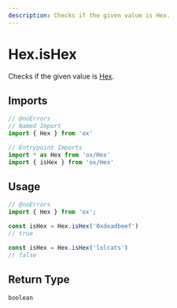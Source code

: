 ```yaml
---
description: Checks if the given value is Hex.
---
```


# Hex.isHex 

Checks if the given value is [Hex](/api/bytes).

## Imports

```ts twoslash
// @noErrors
// Named Import 
import { Hex } from 'ox'

// Entrypoint Imports
import * as Hex from 'ox/Hex'
import { isHex } from 'ox/Hex'
```

## Usage

```ts twoslash
// @noErrors
import { Hex } from 'ox';

const isHex = Hex.isHex('0xdeadbeef')
// true

const isHex = Hex.isHex('lolcats')
// false
```

## Return Type

`boolean`

